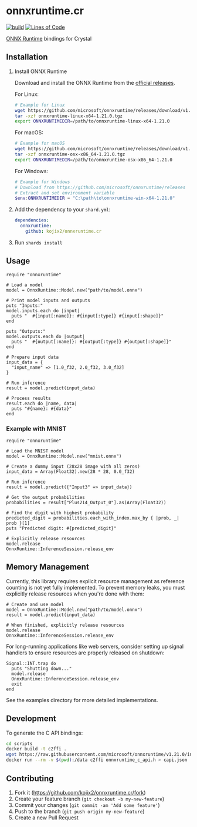 # onnxruntime.cr

[![build](https://github.com/kojix2/onnxruntime.cr/actions/workflows/test.yml/badge.svg)](https://github.com/kojix2/onnxruntime.cr/actions/workflows/test.yml)
[![Lines of Code](https://img.shields.io/endpoint?url=https%3A%2F%2Ftokei.kojix2.net%2Fbadge%2Fgithub%2Fkojix2%2Fonnxruntime.cr%2Flines)](https://tokei.kojix2.net/github/kojix2/onnxruntime.cr)

[ONNX Runtime](https://github.com/Microsoft/onnxruntime) bindings for Crystal

## Installation

1. Install ONNX Runtime

   Download and install the ONNX Runtime from the [official releases](https://github.com/microsoft/onnxruntime/releases).

   For Linux:
   ```bash
   # Example for Linux
   wget https://github.com/microsoft/onnxruntime/releases/download/v1.21.0/onnxruntime-linux-x64-1.21.0.tgz
   tar -xzf onnxruntime-linux-x64-1.21.0.tgz
   export ONNXRUNTIMEDIR=/path/to/onnxruntime-linux-x64-1.21.0
   ```

   For macOS:
   ```bash
   # Example for macOS
   wget https://github.com/microsoft/onnxruntime/releases/download/v1.21.0/onnxruntime-osx-x86_64-1.21.0.tgz
   tar -xzf onnxruntime-osx-x86_64-1.21.0.tgz
   export ONNXRUNTIMEDIR=/path/to/onnxruntime-osx-x86_64-1.21.0
   ```

   For Windows:
   ```powershell
   # Example for Windows
   # Download from https://github.com/microsoft/onnxruntime/releases
   # Extract and set environment variable
   $env:ONNXRUNTIMEDIR = "C:\path\to\onnxruntime-win-x64-1.21.0"
   ```

2. Add the dependency to your `shard.yml`:

   ```yaml
   dependencies:
     onnxruntime:
       github: kojix2/onnxruntime.cr
   ```

3. Run `shards install`

## Usage

```crystal
require "onnxruntime"

# Load a model
model = OnnxRuntime::Model.new("path/to/model.onnx")

# Print model inputs and outputs
puts "Inputs:"
model.inputs.each do |input|
  puts "  #{input[:name]}: #{input[:type]} #{input[:shape]}"
end

puts "Outputs:"
model.outputs.each do |output|
  puts "  #{output[:name]}: #{output[:type]} #{output[:shape]}"
end

# Prepare input data
input_data = {
  "input_name" => [1.0_f32, 2.0_f32, 3.0_f32]
}

# Run inference
result = model.predict(input_data)

# Process results
result.each do |name, data|
  puts "#{name}: #{data}"
end
```

### Example with MNIST

```crystal
require "onnxruntime"

# Load the MNIST model
model = OnnxRuntime::Model.new("mnist.onnx")

# Create a dummy input (28x28 image with all zeros)
input_data = Array(Float32).new(28 * 28, 0.0_f32)

# Run inference
result = model.predict({"Input3" => input_data})

# Get the output probabilities
probabilities = result["Plus214_Output_0"].as(Array(Float32))

# Find the digit with highest probability
predicted_digit = probabilities.each_with_index.max_by { |prob, _| prob }[1]
puts "Predicted digit: #{predicted_digit}"

# Explicitly release resources
model.release
OnnxRuntime::InferenceSession.release_env
```

## Memory Management

Currently, this library requires explicit resource management as reference counting is not yet fully implemented. To prevent memory leaks, you must explicitly release resources when you're done with them:

```crystal
# Create and use model
model = OnnxRuntime::Model.new("path/to/model.onnx")
result = model.predict(input_data)

# When finished, explicitly release resources
model.release
OnnxRuntime::InferenceSession.release_env
```

For long-running applications like web servers, consider setting up signal handlers to ensure resources are properly released on shutdown:

```crystal
Signal::INT.trap do
  puts "Shutting down..."
  model.release
  OnnxRuntime::InferenceSession.release_env
  exit
end
```

See the examples directory for more detailed implementations.

## Development

To generate the C API bindings:

```bash
cd scripts
docker build -t c2ffi .
wget https://raw.githubusercontent.com/microsoft/onnxruntime/v1.21.0/include/onnxruntime/core/session/onnxruntime_c_api.h
docker run --rm -v $(pwd):/data c2ffi onnxruntime_c_api.h > capi.json
```

## Contributing

1. Fork it (<https://github.com/kojix2/onnxruntime.cr/fork>)
2. Create your feature branch (`git checkout -b my-new-feature`)
3. Commit your changes (`git commit -am 'Add some feature'`)
4. Push to the branch (`git push origin my-new-feature`)
5. Create a new Pull Request
